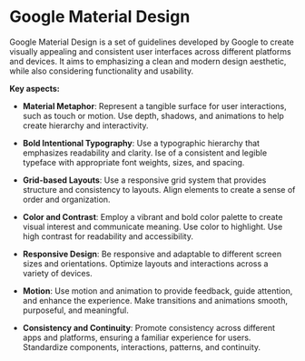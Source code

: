 # Google Material Design

Google Material Design is a set of guidelines developed by Google to create visually appealing and consistent user interfaces across different platforms and devices. It aims to emphasizing a clean and modern design aesthetic, while also considering functionality and usability.

**Key aspects:**

* **Material Metaphor**: Represent a tangible surface for user interactions, such as touch or motion. Use depth, shadows, and animations to help create hierarchy and interactivity.

* **Bold Intentional Typography**: Use a typographic hierarchy that emphasizes readability and clarity. Ise of a consistent and legible typeface with appropriate font weights, sizes, and spacing.

* **Grid-based Layouts**: Use a responsive grid system that provides structure and consistency to layouts. Align elements to create a sense of order and organization.

* **Color and Contrast**: Employ a vibrant and bold color palette to create visual interest and communicate meaning. Use color to highlight. Use high contrast for readability and accessibility.

* **Responsive Design**: Be responsive and adaptable to different screen sizes and orientations. Optimize layouts and interactions across a variety of devices.

* **Motion**: Use motion and animation to provide feedback, guide attention, and enhance the experience. Make transitions and animations smooth, purposeful, and meaningful.

* **Consistency and Continuity**: Promote consistency across different apps and platforms, ensuring a familiar experience for users. Standardize components, interactions, patterns, and continuity.
